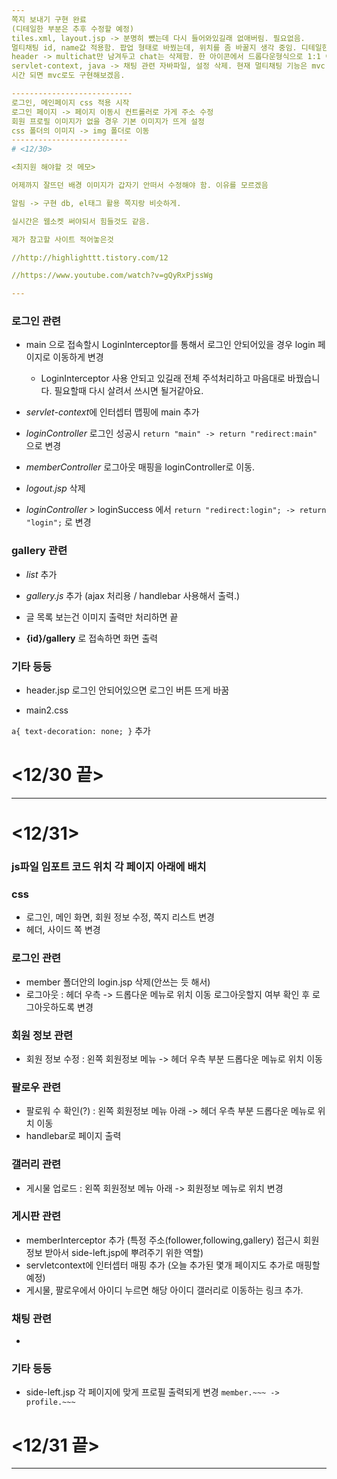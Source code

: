 ```yaml
---
쪽지 보내기 구현 완료
(디테일한 부분은 추후 수정할 예정)
tiles.xml, layout.jsp -> 분명히 뺐는데 다시 들어와있길래 없애버림. 필요없음.
멀티채팅 id, name값 적용함. 팝업 형태로 바꿨는데, 위치를 좀 바꿀지 생각 중임. 디테일한 부분은 수정해야 함.
header -> multichat만 남겨두고 chat는 삭제함. 한 아이콘에서 드롭다운형식으로 1:1 이나 1:N형식 채팅으로 항목 나눌듯.
servlet-context, java -> 채팅 관련 자바파일, 설정 삭제. 현재 멀티채팅 기능은 mvc 안써서.
시간 되면 mvc로도 구현해보겠음.

---------------------------
로그인, 메인페이지 css 적용 시작
로그인 페이지 -> 페이지 이동시 컨트롤러로 가게 주소 수정
회원 프로필 이미지가 없을 경우 기본 이미지가 뜨게 설정
css 폴더의 이미지 -> img 폴더로 이동
--------------------------
# <12/30>

<최지원 해야할 것 메모>

어제까지 잘뜨던 배경 이미지가 갑자기 안떠서 수정해야 함. 이유를 모르겠음

알림 -> 구현 db, el태그 활용 쪽지랑 비슷하게. 

실시간은 웹소켓 써야되서 힘들것도 같음.

제가 참고할 사이트 적어놓은것

//http://highlighttt.tistory.com/12 

//https://www.youtube.com/watch?v=gQyRxPjssWg

---
```


### 로그인 관련

- main 으로 접속할시 LoginInterceptor를 통해서 로그인 안되어있을 경우 login 페이지로 이동하게 변경 

	- LoginInterceptor 사용 안되고 있길래 전체 주석처리하고 마음대로 바꿨습니다.
	필요할때 다시 살려서 쓰시면 될거같아요.

- *servlet-context*에 인터셉터 맵핑에 main 추가

- *loginController* 로그인 성공시 ```return "main" -> return "redirect:main"``` 으로 변경

- *memberController* 로그아웃 매핑을 loginController로 이동.

- *logout.jsp* 삭제

- *loginController* > loginSuccess 에서 ```return "redirect:login"; -> return "login";``` 로 변경

### gallery 관련

- *list* 추가

- *gallery.js* 추가 (ajax 처리용 / handlebar 사용해서 출력.)

- 글 목록 보는건  이미지 출력만 처리하면 끝

- **{id}/gallery** 로 접속하면 화면 출력


### 기타 등등
- header.jsp 로그인 안되어있으면 로그인 버튼 뜨게 바꿈


- main2.css 

```a{ text-decoration: none; }``` 추가

# <12/30 끝>

---

# <12/31>

### js파일 임포트 코드 위치 각 페이지 아래에 배치

### css
- 로그인, 메인 화면, 회원 정보 수정, 쪽지 리스트 변경
- 헤더, 사이드 쪽 변경

### 로그인 관련
- member 폴더안의 login.jsp 삭제(안쓰는 듯 해서)
- 로그아웃 : 헤더 우측 -> 드롭다운 메뉴로 위치 이동
		     로그아웃할지 여부 확인 후 로그아웃하도록 변경

### 회원 정보 관련
- 회원 정보 수정 : 왼쪽 회원정보 메뉴 -> 헤더 우측 부분 드롭다운 메뉴로 위치 이동

### 팔로우 관련
- 팔로워 수 확인(?) : 왼쪽 회원정보 메뉴 아래 -> 헤더 우측 부분 드롭다운 메뉴로 위치 이동 
- handlebar로 페이지 출력
### 갤러리 관련
- 게시물 업로드 : 왼쪽 회원정보 메뉴 아래 -> 회원정보 메뉴로 위치 변경

### 게시판 관련
- memberInterceptor 추가 (특정 주소(follower,following,gallery) 접근시 회원 정보 받아서 side-left.jsp에 뿌려주기 위한 역할)
- servletcontext에 인터셉터 매핑 추가 (오늘 추가된 몇개 페이지도 추가로 매핑할 예정)
- 게시물, 팔로우에서 아이디 누르면 해당 아이디 갤러리로 이동하는 링크 추가.

### 채팅 관련
-

### 기타 등등
- side-left.jsp 각 페이지에 맞게 프로필 출력되게 변경 
```member.~~~ -> profile.~~~```

# <12/31 끝>
---
